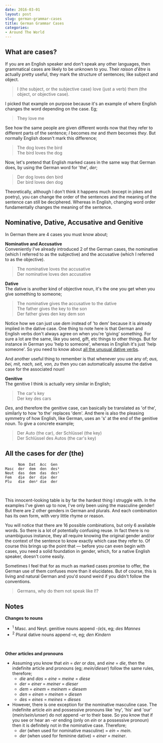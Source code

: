 ```yaml
---
date: 2016-03-01
layout: post
slug: german-grammar-cases
title: German Grammar Cases
categories:
- Around The World
---
```


## What are cases?

If you are an English speaker and don't speak any other languages, then grammatical cases are likely to be unknown to you.
Their *raison d'être* is actually pretty useful, they mark the structure of sentences; like subject and object.

> I (the subject, or the subjective case) love (just a verb) them (the object, or objective case).

I picked that example on purpose because it's an example of where English changes the word depending on the case. Eg;

> They love me

See how the same people are given different words now that they refer to different parts of the sentence; *I* becomes
*me* and *them* becomes *they*. But normally English doesn't mark this difference;

> The dog loves the bird    
> The bird loves the dog

Now, let's pretend that English marked cases in the same way that German does, by using the German word for 'the', *der*;

> Der dog loves den bird    
> Der bird loves den dog

Theoretically, although I don't think it happens much (except in jokes and poetry), you can change the order of the sentences and
the meaning of the sentence can still be deciphered. Whereas in English, changing word order fundamentally changes the
meaning of the sentence.

## Nominative, Dative, Accusative and Genitive

In German there are 4 cases you must know about;

**Nominative and Accusative**    
Conveniently I've already introduced 2 of the German cases, the nominative (which I referred to as the subjective) and the
accusative (which I referred to as the objective).

> The nominative loves the accusative    
> Der nominative loves den accusative

**Dative**    
The dative is another kind of objective noun, it's the one you get when you give something to someone;

> The nominative gives the accusative to the dative    
> The father gives the key to the son    
> Der father gives den key dem son

Notice how we can just use *dem* instead of 'to dem' because it is already implied in the dative case. One thing to note
here is that German and English verbs don't always agree on when you're 'giving' something. For sure a lot are the same,
like you send, gift, etc things *to* other things. But for instance in German you 'help to someone', whereas in English
it's just 'help someone'. So you need to know about [all the unusual dative verbs](http://germanforenglishspeakers.com/reference/dative-verbs/).

And another useful thing to remember is that whenever you use any of; *aus, bei, mit, nach, seit, von, zu* then you
can automatically assume the dative case for the associated noun!

**Genitive**    
The genitive I think is actually very similar in English;

> The car's key    
> Der key des cars

*Des*, and therefore the genitive case, can basically be translated as 'of the', similarly to how 'to the' replaces
'dem'. And there is also the pleasing symmetry of how English, like German, uses an 's' at the end of the genitive noun.
To give a concrete example;

> Der Auto (the car), der Schlüssel (the key)    
> Der Schlüssel des Autos (the car's key)


## All the cases for *der* (the)
```
      Nom  Dat  Acc  Gen
Masc  der  dem  den  des¹
Neut  das  dem  das  des¹
Fem   die  der  die  der
Plu   die  den² die  der
```
<br>

This innocent-looking table is by far the hardest thing I struggle with. In the examples I've given up to now, I've only
been using the masculine gender! But there are 2 other genders in German and plurals. And each combination has its own
form, with very little rhyme or reason.

You will notice that there are 16 possible combinations, but only 6 available words. So there is a lot of potentially
confusing reuse. In fact there is no unambiguous instance, they all require knowing the original gender and/or the context of the
sentence to know exactly which case they refer to. Of course this brings up the point that — before you can even begin with cases,
you need a solid foundation in gender, which, for a native English speaker, doesn't come easily.

Sometimes I feel that for as much as marked cases promise to offer, the German use of them confuses more than it elucidates.
But of course, this is living and natural German and you'd sound weird if you didn't follow the conventions.

> Germans, why do them not speak like I!?

## Notes
**Changes to nouns**    

  * <sup>1</sup> Masc. and Neyt. genitive nouns append *-(e)s*, eg; *des Mannes*
  * <sup>2</sup> Plural dative nouns append *–n*, eg; *den Kindern*

<br>

**Other articles and pronouns**    

  * Assuming you know that *ein* = *der* or *das*, and *eine* = *die*, then the indefinite article and pronouns (eg; *mein/dieser*)
    follow the same rules, therefore;
    * *die* and *das* = *eine* = *meine* = *diese*
    * *der* = *einer* = *meiner* = *dieser*
    * *dem* = *einem* = *meinem* = *diesem*
    * *den* = *einen* = *meinen* = *diesen*
    * *des* = *eines* = *meines* = *dieses*
  * However, there is one exception for the nominative masculine case. The indefinite article *ein* and possessive pronouns
    like 'my', 'his' and 'our' (*mein/sein/unser*) do not append *-er* to their base. So you know that if you see or
    hear an *-er* ending (only on *ein* or a possessive pronoun) then it is definitely not in the nominative case. Therefore;
      * *der* (when used for nominative masculine) = *ein* = *mein*.
      * *der* (when used for feminine dative) = *einer* = *meiner*.
